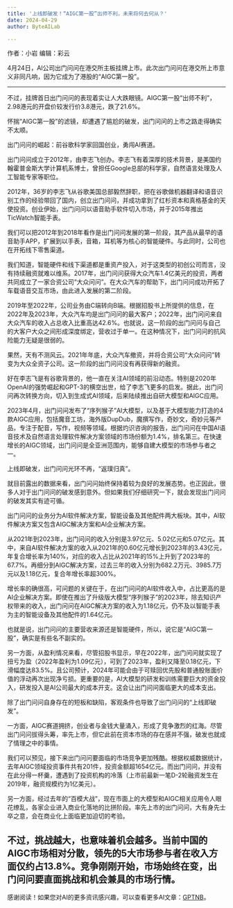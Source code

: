 ```yaml
---
title: '上线即破发！“AIGC第一股”出师不利，未来将何去何从？'
date: 2024-04-29
author: ByteAILab

---
```


作者：小岩
编辑：彩云

4月24日，AI公司出门问问在港交所主板挂牌上市。此次出门问问在港交所上市意义非同凡响，因为它成为了港股的“AIGC第一股”。

---


不过，挂牌首日出门问问的表现着实让人大跌眼镜。AIGC第一股“出师不利”，2.98港元的开盘价较发行价3.8港元，跌了21.6%。

怀揣“AIGC第一股”的滤镜，却遭遇了尴尬的破发，出门问问的上市之路走得确实不太顺。

出门问问的崛起：前谷歌科学家回国创业，勇闯AI赛道。

出门问问成立于2012年，由李志飞创办。李志飞有着深厚的技术背景，是美国约翰霍普金斯大学计算机系博士，曾担任Google总部的科学家，自然语言处理及人工智能专家等职位。

2012年，36岁的李志飞从谷歌美国总部毅然辞职，把在谷歌做机器翻译和语音识别工作的经验带回了国内，创立出门问问，并成功拿到了红杉资本和真格基金的天使投资。创业伊始，出门问问以语音助手软件切入市场，并于2015年推出TicWatch智能手表。

我们可以把2012年到2018年看作是出门问问发展的第一阶段，其产品从最早的语音助手APP，扩展到以手表，音箱，耳机等为核心的智能硬件。与此同时，公司也在开拓线下零售渠道。

我们知道，智能硬件和线下渠道都是重资产投入，对于这类型的初创公司而言，没有持续融资就难以维系。2017年，出门问问获得大众汽车1.4亿美元的投资，两者共同成立了一家合资公司“大众问问”。在大众汽车的帮助下，出门问问成功开拓了车载语音交互市场，由此进入发展的第二阶段。

2019年至2022年，公司业务由C端转向B端。根据招股书上所提供的信息，在2022年及2023年，大众汽车均是出门问问的最大客户；2022年，出门问问来自大众汽车的收入占总收入比重高达42.6%。也就说，这一阶段的出门问问与自己的大客户大众之间形成深度绑定，营收过于单一。在这种情况下，出门问问的抗风险能力无疑是很弱的。

果然，天有不测风云。2021年年底，大众汽车撤资，并将合资公司“大众问问”转变为大众全资子公司。这一阶段的出门问问没有再获得新的融资。

好在李志飞是有谷歌背景的，他一直在关注AI领域的前沿动态。特别是2020年OpenAI的强势崛起和GPT-3的横空出世，给了李志飞更多的启发。据此，出门问问再次转换方向，切入到生成式AI领域，后来陆续推出自研大模型和AIGC应用。

2023年4月，出门问问发布了“序列猴子”AI大模型，以及基于大模型能力打造的4款AIGC应用，包括魔音工坊，海外版DupDub，魔撰写作，奇妙文，奇妙元等产品，专注于配音，写作，视频等领域。根据灼识咨询的报告，出门问问在中国AI语音技术及自然语言处理软件解决方案领域的市场份额为1.4%，排名第三。在快速增长的AIGC领域，出门问问是全亚洲范围内，能够自建大模型的市场参与者之一。

上线即破发，出门问问光环不再，“返璞归真”。

就目前露出的数据来看，出门问问始终保持着较为良好的发展态势。也正因此，很多人对于出门问问的破发感到意外。但如果我们仔细研究一下，就会发现出门问问的破发其实有迹可循。

出门问问的业务分为AI软件解决方案，智能设备及其他配件两大板块。其中，AI软件解决方案又包含AIGC解决方案和AI企业解决方案。

从2021年到2023年，出门问问的收入分别是3.97亿元、5.02亿元和5.07亿元。其中，来自AI软件解决方案的收入从2021年的0.60亿元增长到2023年的3.43亿元，年复合增长率为140%，对应的收入占比从2021年的15%上升到了2023年的67.7%。再细分到AIGC解决方案，过去三年的收入分别为682.2万元、3985.7万元以及1.18亿元，复合年增长率超300%。

增长率的确很高，可问题的关键在于，在出门问问的AI软件收入中，占比更高的是AI企业解决方案。即使在推出了升级版大模型“序列猴子”的2023年，除去知识产权带来的收入，出门问问在AIGC解决方案的收入为1.18亿元，仍不及以智能手表为主的智能设备及其他配件的1.64亿元。

也就是说，出门问问的主要营收来源还是智能硬件，所以，说它是“AIGC第一股”，确实是有些名不副实的。

另一方面，从盈利情况来看，尽管招股书显示，早在2022年，出门问问就实现了扭亏为盈（2022年盈利为1.09亿元），可到了2023年，盈利又降至0.18亿元，下滑幅度达83.5%。且公司预计，2024年可能会由于可赎回优先股和普通股账面价值的浮动再次出现净亏损。更重要的是，AI大模型的研发和训练需要巨大的资金投入，研发投入是AI公司最大的成本开支。这会让出门问问面临更大的成本支出。

除了出门问问自身存在的短板和缺陷，客观条件也导致了出门问问的“上线即破发”。

一方面，AIGC赛道拥挤，创业者与金钱大量涌入，形成了竞争激烈的红海。尽管出门问问拔得头筹，率先上市，但它此前在资本市场的存在感并不强，破发也就成了情理之中的事情。

我们可以预见，接下来出门问问要面临的市场竞争更加残酷。根据权威数据统计，去年AIGC领域投资事件共有201件，投资金额超1654亿元。而出门问问，并没有在此分得一杯羹，遭遇到了投资机构的冷落（上市前最新一笔D-2轮融资发生在2019年，融资规模约为1亿美元）。

另一方面，经过去年的“百模大战”，现在市面上的大模型和AIGC相关应用令人眼花缭乱，各家企业进入商业化落地的比拼阶段。率先上市的出门问问，大有身先士卒之意，会在商业化上面临更加迫切的考验。

不过，挑战越大，也意味着机会越多。当前中国的AIGC市场相对分散，领先的5大市场参与者在收入方面仅约占13.8%。竞争刚刚开始，市场始终在变，出门问问要直面挑战和机会兼具的市场行情。
---
感谢阅读！如果您对AI的更多资讯感兴趣，可以查看更多AI文章：[GPTNB](https://gptnb.com)。